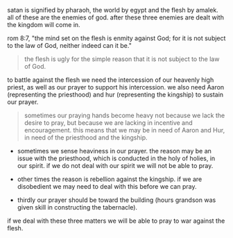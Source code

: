 satan is signified by pharaoh, the world by egypt and the flesh by amalek. all of 
these are the enemies of god. after these three enemies are dealt with the kingdom
will come in.

rom 8:7, "the mind set on the flesh is enmity against God; for it is not subject to the law of God, neither indeed can it be."

> the flesh is ugly for the simple reason that it is not subject to the law of God.

to battle against the flesh we need the intercession of our heavenly high priest, as well as our prayer to support his intercession. we also need Aaron (representing the priesthood) and hur (representing the kingship) to sustain our prayer.

> sometimes our praying hands become heavy not because we lack the desire to pray, but because we are lacking in incentive and encouragement. this means that we may be in need of Aaron and Hur, in need of the priesthood and the kingship.

- sometimes we sense heaviness in our prayer. the reason may be an issue with the priesthood, which is conducted in the holy of holies, in our spirit. if we do not deal with our spirit we will not be able to pray.

- other times the reason is rebellion against the kingship. if we are disobedient we may need to deal with this before we can pray.

- thirdly our prayer should be toward the building (hours grandson was given skill in constructing the tabernacle).

if we deal with these three matters we will be able to pray to war against the flesh.
